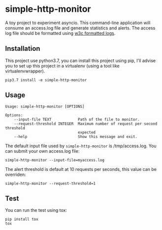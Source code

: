 # simple-http-monitor

A toy project to experiment asyncio.
This command-line application will consume an access.log file and generate statistics and alerts.
The access log file should be formatted using [w3c formatted logs](https://www.w3.org/Daemon/User/Config/Logging.html).

## Installation

This project use python3.7, you can install this project using pip,
I'll advise you to set up this project in a virtualenv (using a tool like virtualenvwrapper).

    pip3.7 install -e simple-http-monitor

## Usage

    Usage: simple-http-monitor [OPTIONS]

    Options:
        --input-file TEXT            Path of the file to monitor.
        --request-threshold INTEGER  Maximum number of request per second threshold
                                     expected
        --help                       Show this message and exit.

The default input file used by `simple-http-monitor` is /tmp/access.log.
You can submit your own access.log file:

    simple-http-monitor --input-file=myaccess.log

The alert threshold is default at 10 requests per seconds, this value  can be overriden:

    simple-http-monitor --request-threshold=1

## Test

You can run the test using tox:

    pip install tox
    tox
